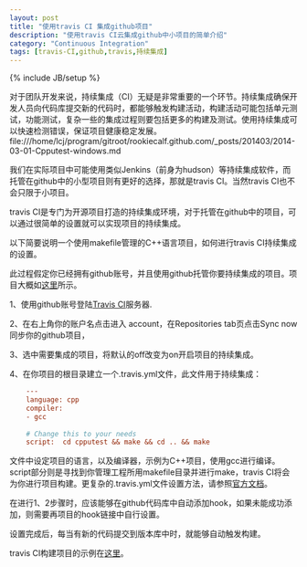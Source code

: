 ```yaml
---
layout: post
title: "使用travis CI 集成github项目"
description: "使用travis CI云集成github中小项目的简单介绍"
category: "Continuous Integration"
tags: [travis-CI,github,travis,持续集成]
---
```

{% include JB/setup %}

对于团队开发来说，持续集成（CI）无疑是非常重要的一个环节。持续集成确保开发人员向代码库提交新的代码时，都能够触发构建活动，构建活动可能包括单元测试，功能测试，复杂一些的集成过程则要包括更多的构建及测试。使用持续集成可以快速检测错误，保证项目健康稳定发展。
file:///home/lcj/program/gitroot/rookiecalf.github.com/_posts/201403/2014-03-01-Cpputest-windows.md

我们在实际项目中可能使用类似Jenkins（前身为hudson）等持续集成软件，而托管在github中的小型项目则有更好的选择，那就是travis CI。当然travis CI也不会只限于小项目。

<!--break-->

travis CI是专门为开源项目打造的持续集成环境，对于托管在github中的项目，可以通过很简单的设置就可以实现项目的持续集成。

以下简要说明一个使用makefile管理的C++语言项目，如何进行travis CI持续集成的设置。

此过程假定你已经拥有github账号，并且使用github托管你要持续集成的项目。项目大概如[这里](https://github.com/rookiecalf/IQmath_fake)所示。

1、使用github账号登陆[Travis CI](https://travis-ci.org/)服务器.

2、在右上角你的账户名点击进入 account，在Repositories tab页点击Sync now同步你的github项目，

3、选中需要集成的项目，将默认的off改变为on开启项目的持续集成。

4、在你项目的根目录建立一个.travis.yml文件，此文件用于持续集成：

```ini
    ---
    language: cpp
    compiler: 
    - gcc
    
    # Change this to your needs
    script:  cd cpputest && make && cd .. && make
```

文件中设定项目的语言，以及编译器，示例为C++项目，使用gcc进行编译。script部分则是寻找到你管理工程所用makefile目录并进行make，travis CI将会为你进行项目构建。更复杂的.travis.yml文件设置方法，请参照[官方文档](http://http://docs.travis-ci.com/user/getting-started/)。

在进行1、2步骤时，应该能够在github代码库中自动添加hook，如果未能成功添加，则需要再项目的hook链接中自行设置。

设置完成后，每当有新的代码提交到版本库中时，就能够自动触发构建。

travis CI构建项目的示例在[这里]( https://travis-ci.org/rookiecalf/IQmath_fake/builds)。





